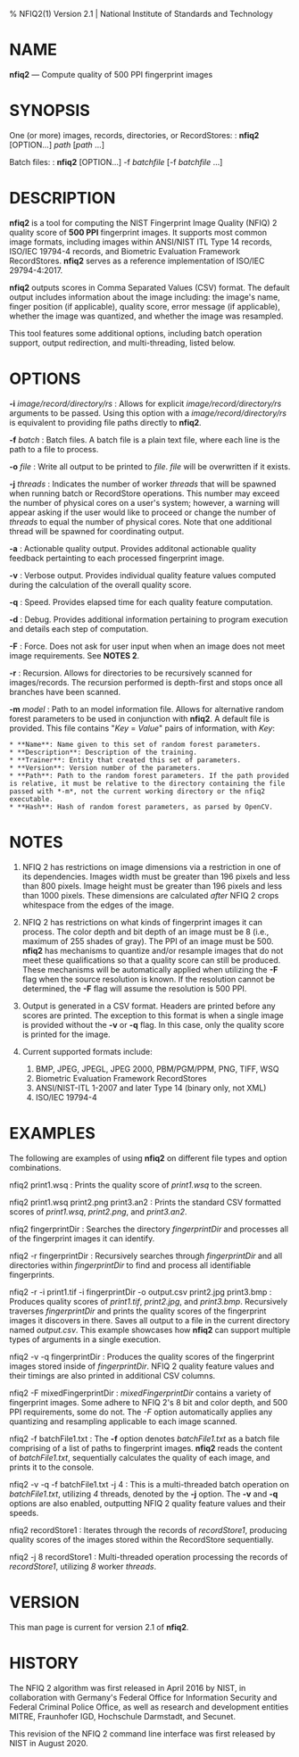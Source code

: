% NFIQ2(1) Version 2.1 | National Institute of Standards and Technology

NAME
====

**nfiq2** — Compute quality of 500 PPI fingerprint images

SYNOPSIS
========

One (or more) images, records, directories, or RecordStores:
: **nfiq2** [OPTION...] _path_ [_path_ ...]

Batch files:
: **nfiq2** [OPTION...] -f _batchfile_ [-f _batchfile_ ...]


DESCRIPTION
===========

**nfiq2** is a tool for computing the NIST Fingerprint Image Quality (NFIQ) 2 quality score of **500 PPI** fingerprint images. It supports most common image formats, including images within ANSI/NIST ITL Type 14 records, ISO/IEC 19794-4 records, and Biometric Evaluation Framework RecordStores. **nfiq2** serves as a reference implementation of ISO/IEC 29794-4:2017.

**nfiq2** outputs scores in Comma Separated Values (CSV) format. The default output includes information about the image including: the image's name, finger position (if applicable), quality score, error message (if applicable), whether the image was quantized, and whether the image was resampled.

This tool features some additional options, including batch operation support, output redirection, and multi-threading, listed below.

OPTIONS
=======
**-i** _image/record/directory/rs_
: Allows for explicit _image/record/directory/rs_ arguments to be passed. Using this option with a _image/record/directory/rs_ is equivalent to providing file paths directly to **nfiq2**.

**-f** _batch_
: Batch files. A batch file is a plain text file, where each line is the path to a file to process.

**-o** _file_
: Write all output to be printed to _file_. _file_ will be overwritten if it exists.

**-j** _threads_
: Indicates the number of worker _threads_ that will be spawned when running batch or RecordStore operations. This number may exceed the number of physical cores on a user's system; however, a warning will appear asking if the user would like to proceed or change the number of _threads_ to equal the number of physical cores. Note that one additional thread will be spawned for coordinating output.

**-a**
: Actionable quality output. Provides additonal actionable quality feedback pertainting to each processed fingerprint image.

**-v**
: Verbose output. Provides individual quality feature values computed during the calculation of the overall quality score.

**-q**
: Speed. Provides elapsed time for each quality feature computation.

**-d**
: Debug. Provides additional information pertaining to program execution and details each step of computation.

**-F**
: Force. Does not ask for user input when when an image does not meet image requirements. See **NOTES 2**.

**-r**
: Recursion. Allows for directories to be recursively scanned for images/records. The recursion performed is depth-first and stops once all branches have been scanned.

**-m** _model_
: Path to an model information file. Allows for alternative random forest parameters to be used in conjunction with **nfiq2**. A default file is provided. This file contains "_Key_ = _Value_" pairs of information, with _Key_:

	* **Name**: Name given to this set of random forest parameters.
	* **Description**: Description of the training.
	* **Trainer**: Entity that created this set of parameters.
	* **Version**: Version number of the parameters.
	* **Path**: Path to the random forest parameters. If the path provided is relative, it must be relative to the directory containing the file passed with *-m*, not the current working directory or the nfiq2 executable.
	* **Hash**: Hash of random forest parameters, as parsed by OpenCV.

NOTES
=====

1. NFIQ 2 has restrictions on image dimensions via a restriction in one of its dependencies. Images width must be greater than 196 pixels and less than 800 pixels. Image height must be greater than 196 pixels and less than 1000 pixels. These dimensions are calculated *after* NFIQ 2 crops whitespace from the edges of the image.

2. NFIQ 2 has restrictions on what kinds of fingerprint images it can process. The color depth and bit depth of an image must be 8 (i.e., maximum of 255 shades of gray). The PPI of an image must be 500. **nfiq2** has mechanisms to quantize and/or resample images that do not meet these qualifications so that a quality score can still be produced. These mechanisms will be automatically applied when utilizing the **-F** flag when the source resolution is known. If the resolution cannot be determined, the **-F** flag will assume the resolution is 500 PPI.

3. Output is generated in a CSV format. Headers are printed before any scores are printed. The exception to this format is when a single image is provided without the **-v** or **-q** flag. In this case, only the quality score is printed for the image.

4. Current supported formats include:

	1. BMP, JPEG, JPEGL, JPEG 2000, PBM/PGM/PPM, PNG, TIFF, WSQ
	3. Biometric Evaluation Framework RecordStores
	4. ANSI/NIST-ITL 1-2007 and later Type 14 (binary only, not XML)
	5. ISO/IEC 19794-4

EXAMPLES
========

The following are examples of using **nfiq2** on different file types and option combinations.

nfiq2 print1.wsq
: Prints the quality score of _print1.wsq_ to the screen.

nfiq2 print1.wsq print2.png print3.an2
: Prints the standard CSV formatted scores of _print1.wsq_, _print2.png_, and _print3.an2_.

nfiq2 fingerprintDir
: Searches the directory _fingerprintDir_ and processes all of the fingerprint images it can identify.

nfiq2 -r fingerprintDir
: Recursively searches through _fingerprintDir_ and all directories within _fingerprintDir_ to find and process all identifiable fingerprints.

nfiq2 -r -i print1.tif -i fingerprintDir -o output.csv print2.jpg print3.bmp
:  Produces quality scores of _print1.tif_, _print2.jpg_, and _print3.bmp_. Recursively traverses _fingerprintDir_ and prints the quality scores of the fingerprint images it discovers in there. Saves all output to a file in the current directory named _output.csv_. This example showcases how **nfiq2** can support multiple types of arguments in a single execution.

nfiq2 -v -q fingerprintDir
: Produces the quality scores of the fingerprint images stored inside of _fingerprintDir_. NFIQ 2 quality feature values and their timings are also printed in additional CSV columns.

nfiq2 -F mixedFingerprintDir
: _mixedFingerprintDir_ contains a variety of fingerprint images. Some adhere to NFIQ 2's 8 bit and color depth, and 500 PPI requirements, some do not. The _-F_ option automatically applies any quantizing and resampling applicable to each image scanned.

nfiq2 -f batchFile1.txt
: The **-f** option denotes _batchFile1.txt_ as a batch file comprising of a list of paths to fingerprint images. **nfiq2** reads the content of  _batchFile1.txt_,  sequentially calculates the quality of each image, and prints it to the console.

nfiq2 -v -q -f batchFile1.txt -j 4
: This is a multi-threaded batch operation on _batchFile1.txt_, utilizing _4_ threads, denoted by the **-j** option. The **-v** and **-q** options are also enabled, outputting NFIQ 2 quality feature values and their speeds.

nfiq2 recordStore1
: Iterates through the records of _recordStore1_, producing quality scores of the images stored within the RecordStore sequentially.

nfiq2 -j 8 recordStore1
: Multi-threaded operation processing the records of _recordStore1_, utilizing _8_ worker _threads_.

VERSION
=======

This man page is current for version 2.1 of **nfiq2**.

HISTORY
=======

The NFIQ 2 algorithm was first released in April 2016 by NIST, in collaboration with Germany's Federal Office for Information Security and Federal Criminal Police Office, as well as research and development entities MITRE, Fraunhofer IGD, Hochschule Darmstadt, and Secunet.

This revision of the NFIQ 2 command line interface was first released by NIST in August 2020.
